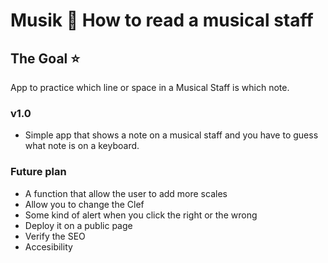 # Musik 🎵 How to read a musical staff

## The Goal ⭐
App to practice which line or space in a Musical Staff is which note.

### v1.0
- Simple app that shows a note on a musical staff and you have to guess what note is on a keyboard.

### Future plan
- A function that allow the user to add more scales
- Allow you to change the Clef
- Some kind of alert when you click the right or the wrong 
- Deploy it on a public page
- Verify the SEO
- Accesibility
